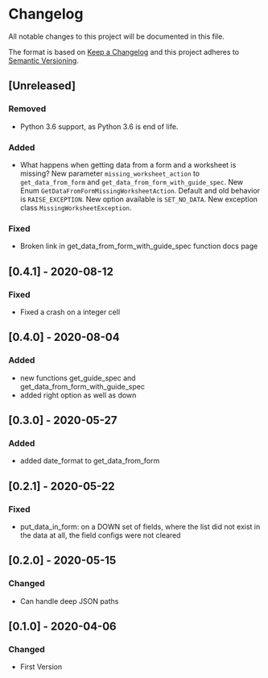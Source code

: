 # Changelog
All notable changes to this project will be documented in this file.

The format is based on [Keep a Changelog](http://keepachangelog.com/en/1.0.0/)
and this project adheres to [Semantic Versioning](http://semver.org/spec/v2.0.0.html).

## [Unreleased]

### Removed

- Python 3.6 support, as Python 3.6 is end of life.

### Added

- What happens when getting data from a form and a worksheet is missing? New parameter `missing_worksheet_action` to `get_data_from_form` and `get_data_from_form_with_guide_spec`. New Enum `GetDataFromFormMissingWorksheetAction`. Default and old behavior is `RAISE_EXCEPTION`. New option available is `SET_NO_DATA`. New exception class `MissingWorksheetException`.

### Fixed

- Broken link in get_data_from_form_with_guide_spec function docs page 

## [0.4.1] - 2020-08-12

### Fixed

- Fixed a crash on a integer cell

## [0.4.0] - 2020-08-04

### Added

- new functions get_guide_spec and get_data_from_form_with_guide_spec
- added right option as well as down

## [0.3.0] - 2020-05-27

### Added

- added date_format to get_data_from_form

## [0.2.1] - 2020-05-22

### Fixed

- put_data_in_form: on a DOWN set of fields, where the list did not exist in the data at all, the field configs were not cleared

## [0.2.0] - 2020-05-15

### Changed

- Can handle deep JSON paths

## [0.1.0] - 2020-04-06

### Changed

- First Version

